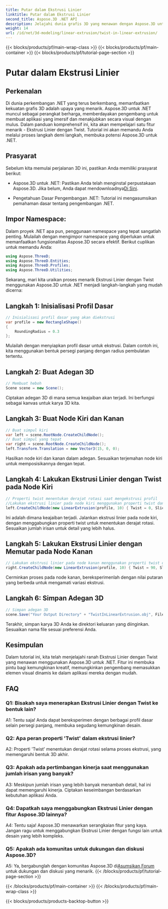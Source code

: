 ```yaml
---
title: Putar dalam Ekstrusi Linier
linktitle: Putar dalam Ekstrusi Linier
second_title: Aspose.3D .NET API
description: Jelajahi dunia grafis 3D yang menawan dengan Aspose.3D untuk .NET. Pelajari langkah demi langkah Ekstrusi Linier dengan Twist.
weight: 14
url: /id/net/3d-modeling/linear-extrusion/twist-in-linear-extrusion/
---
```


{{< blocks/products/pf/main-wrap-class >}}
{{< blocks/products/pf/main-container >}}
{{< blocks/products/pf/tutorial-page-section >}}

# Putar dalam Ekstrusi Linier

## Perkenalan

Di dunia perkembangan .NET yang terus berkembang, memanfaatkan kekuatan grafis 3D adalah upaya yang menarik. Aspose.3D untuk .NET muncul sebagai perangkat berharga, memberdayakan pengembang untuk membuat aplikasi yang imersif dan menakjubkan secara visual dengan mulus. Dalam panduan komprehensif ini, kita akan mempelajari satu fitur menarik - Ekstrusi Linier dengan Twist. Tutorial ini akan memandu Anda melalui proses langkah demi langkah, membuka potensi Aspose.3D untuk .NET.

## Prasyarat

Sebelum kita memulai perjalanan 3D ini, pastikan Anda memiliki prasyarat berikut:

-  Aspose.3D untuk .NET: Pastikan Anda telah menginstal perpustakaan Aspose.3D. Jika belum, Anda dapat mendownloadnya[Di Sini](https://releases.aspose.com/3d/net/).

- Pengetahuan Dasar Pengembangan .NET: Tutorial ini mengasumsikan pemahaman dasar tentang pengembangan .NET.

## Impor Namespace:

Dalam proyek .NET apa pun, penggunaan namespace yang tepat sangatlah penting. Mulailah dengan mengimpor namespace yang diperlukan untuk memanfaatkan fungsionalitas Aspose.3D secara efektif. Berikut cuplikan untuk memandu Anda:

```csharp
using Aspose.ThreeD;
using Aspose.ThreeD.Entities;
using Aspose.ThreeD.Profiles;
using Aspose.ThreeD.Utilities;
```

Sekarang, mari kita uraikan proses menarik Ekstrusi Linier dengan Twist menggunakan Aspose.3D untuk .NET menjadi langkah-langkah yang mudah dicerna:

## Langkah 1: Inisialisasi Profil Dasar

```csharp
// Inisialisasi profil dasar yang akan diekstrusi
var profile = new RectangleShape()
{
    RoundingRadius = 0.3
};
```

Mulailah dengan menyiapkan profil dasar untuk ekstrusi. Dalam contoh ini, kita menggunakan bentuk persegi panjang dengan radius pembulatan tertentu.

## Langkah 2: Buat Adegan 3D

```csharp
// Membuat heboh
Scene scene = new Scene();
```

Ciptakan adegan 3D di mana semua keajaiban akan terjadi. Ini berfungsi sebagai kanvas untuk karya 3D kita.

## Langkah 3: Buat Node Kiri dan Kanan

```csharp
// Buat simpul kiri
var left = scene.RootNode.CreateChildNode();
// Buat simpul yang tepat
var right = scene.RootNode.CreateChildNode();
left.Transform.Translation = new Vector3(15, 0, 0);
```

Hasilkan node kiri dan kanan dalam adegan. Sesuaikan terjemahan node kiri untuk memposisikannya dengan tepat.

## Langkah 4: Lakukan Ekstrusi Linier dengan Twist pada Node Kiri

```csharp
// Properti twist menentukan derajat rotasi saat mengekstrusi profil
//Lakukan ekstrusi linier pada node kiri menggunakan properti twist dan irisan
left.CreateChildNode(new LinearExtrusion(profile, 10) { Twist = 0, Slices = 100 });
```

Ini adalah dimana keajaiban terjadi. Jalankan ekstrusi linier pada node kiri, dengan menggabungkan properti twist untuk menentukan derajat rotasi. Sesuaikan jumlah irisan untuk detail yang lebih halus.

## Langkah 5: Lakukan Ekstrusi Linier dengan Memutar pada Node Kanan

```csharp
// Lakukan ekstrusi linier pada node kanan menggunakan properti twist dan irisan
right.CreateChildNode(new LinearExtrusion(profile, 10) { Twist = 90, Slices = 100 });
```

Cerminkan proses pada node kanan, bereksperimenlah dengan nilai putaran yang berbeda untuk mengamati variasi ekstrusi.

## Langkah 6: Simpan Adegan 3D

```csharp
// Simpan adegan 3D
scene.Save("Your Output Directory" + "TwistInLinearExtrusion.obj", FileFormat.WavefrontOBJ);
```

Terakhir, simpan karya 3D Anda ke direktori keluaran yang diinginkan. Sesuaikan nama file sesuai preferensi Anda.

## Kesimpulan

Dalam tutorial ini, kita telah menjelajahi ranah Ekstrusi Linier dengan Twist yang menawan menggunakan Aspose.3D untuk .NET. Fitur ini membuka pintu bagi kemungkinan kreatif, memungkinkan pengembang memasukkan elemen visual dinamis ke dalam aplikasi mereka dengan mudah.

## FAQ

### Q1: Bisakah saya menerapkan Ekstrusi Linier dengan Twist ke bentuk lain?

A1: Tentu saja! Anda dapat bereksperimen dengan berbagai profil dasar selain persegi panjang, membuka segudang kemungkinan desain.

### Q2: Apa peran properti 'Twist' dalam ekstrusi linier?

A2: Properti 'Twist' menentukan derajat rotasi selama proses ekstrusi, yang memengaruhi bentuk 3D akhir.

### Q3: Apakah ada pertimbangan kinerja saat menggunakan jumlah irisan yang banyak?

A3: Meskipun jumlah irisan yang lebih banyak menambah detail, hal ini dapat memengaruhi kinerja. Ciptakan keseimbangan berdasarkan kebutuhan aplikasi Anda.

### Q4: Dapatkah saya menggabungkan Ekstrusi Linier dengan fitur Aspose.3D lainnya?

A4: Tentu saja! Aspose.3D menawarkan serangkaian fitur yang kaya. Jangan ragu untuk menggabungkan Ekstrusi Linier dengan fungsi lain untuk desain yang lebih kompleks.

### Q5: Apakah ada komunitas untuk dukungan dan diskusi Aspose.3D?

 A5: Ya, bergabunglah dengan komunitas Aspose.3D di[Asumsikan Forum](https://forum.aspose.com/c/3d/18) untuk dukungan dan diskusi yang menarik.
{{< /blocks/products/pf/tutorial-page-section >}}

{{< /blocks/products/pf/main-container >}}
{{< /blocks/products/pf/main-wrap-class >}}

{{< blocks/products/products-backtop-button >}}
